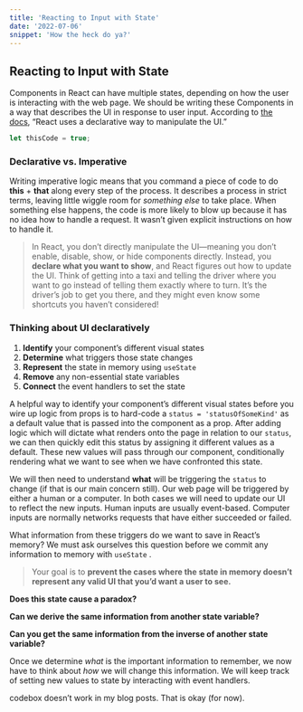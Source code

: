 ```yaml
---
title: 'Reacting to Input with State'
date: '2022-07-06'
snippet: 'How the heck do ya?'
---
```


## Reacting to Input with State

Components in React can have multiple states, depending on how the user is interacting with the web page. We should be writing these Components in a way that describes the UI in response to user input. According to [the docs](https://beta.reactjs.org/learn/reacting-to-input-with-state), “React uses a declarative way to manipulate the UI.”

```jsx
let thisCode = true;
```

### Declarative vs. Imperative

Writing imperative logic means that you command a piece of code to do **this** + **that** along every step of the process. It describes a process in strict terms, leaving little wiggle room for _something else_ to take place. When something else happens, the code is more likely to blow up because it has no idea how to handle a request. It wasn’t given explicit instructions on how to handle it.

> In React, you don’t directly manipulate the UI—meaning you don’t enable, disable, show, or hide components directly. Instead, you **declare what you want to show**, and React figures out how to update the UI. Think of getting into a taxi and telling the driver where you want to go instead of telling them exactly where to turn. It’s the driver’s job to get you there, and they might even know some shortcuts you haven’t considered!

### Thinking about UI declaratively

1. **Identify** your component’s different visual states
2. **Determine** what triggers those state changes
3. **Represent** the state in memory using `useState`
4. **Remove** any non-essential state variables
5. **Connect** the event handlers to set the state

A helpful way to identify your component’s different visual states before you wire up logic from props is to hard-code a `status = 'statusOfSomeKind'` as a default value that is passed into the component as a prop. After adding logic which will dictate what renders onto the page in relation to our `status`, we can then quickly edit this status by assigning it different values as a default. These new values will pass through our component, conditionally rendering what we want to see when we have confronted this state.

We will then need to understand **what** will be triggering the `status` to change (if that is our main concern still). Our web page will be triggered by either a human or a computer. In both cases we will need to update our UI to reflect the new inputs. Human inputs are usually event-based. Computer inputs are normally networks requests that have either succeeded or failed.

What information from these triggers do we want to save in React’s memory? We must ask ourselves this question before we commit any information to memory with `useState` .

> Your goal is to **prevent the cases where the state in memory doesn’t represent any valid UI that you’d want a user to see.**

**Does this state cause a paradox?**

**Can we derive the same information from another state variable?**

**Can you get the same information from the inverse of another state variable?**

Once we determine _what_ is the important information to remember, we now have to think about _how_ we will change this information. We will keep track of setting new values to state by interacting with event handlers.

codebox doesn’t work in my blog posts. That is okay (for now).
